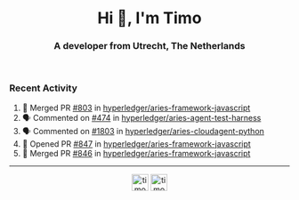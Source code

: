 <h1 align="center">Hi 👋, I'm Timo</h1>
<h3 align="center">A developer from Utrecht, The Netherlands</h3>
<br/>
<!-- https://github.com/rahuldkjain/github-profile-readme-generator --!>

<!--  <p align="left"><img src="https://github-readme-stats.vercel.app/api?username=timoglastra&show_icons=true&count_private=true&" alt="timoglastra" /></p> --!>

<!--
Github language stats
<p align="left"><img src="https://github-readme-stats.vercel.app/api/top-langs/?username=timoglastra&layout=compact" alt="timoglastra" /><p>
-->

<!-- Codestats language stats -->
<!-- <p align="left"><img src="https://codestats-readme.vercel.app/api/top-langs/?username=timoglastra&layout=compact&language_count=12" alt="timoglastra" /><p>    --!>
  
<h3>Recent Activity</h3>

<!--START_SECTION:activity-->
1. 🎉 Merged PR [#803](https://github.com/hyperledger/aries-framework-javascript/pull/803) in [hyperledger/aries-framework-javascript](https://github.com/hyperledger/aries-framework-javascript)
2. 🗣 Commented on [#474](https://github.com/hyperledger/aries-agent-test-harness/issues/474) in [hyperledger/aries-agent-test-harness](https://github.com/hyperledger/aries-agent-test-harness)
3. 🗣 Commented on [#1803](https://github.com/hyperledger/aries-cloudagent-python/issues/1803) in [hyperledger/aries-cloudagent-python](https://github.com/hyperledger/aries-cloudagent-python)
4. 💪 Opened PR [#847](https://github.com/hyperledger/aries-framework-javascript/pull/847) in [hyperledger/aries-framework-javascript](https://github.com/hyperledger/aries-framework-javascript)
5. 🎉 Merged PR [#846](https://github.com/hyperledger/aries-framework-javascript/pull/846) in [hyperledger/aries-framework-javascript](https://github.com/hyperledger/aries-framework-javascript)
<!--END_SECTION:activity-->

---

<p align="center">
<a href="https://twitter.com/timoglastra" target="blank"><img align="center" src="https://cdn.jsdelivr.net/npm/simple-icons@3.0.1/icons/twitter.svg" alt="timoglastra" height="30" width="30" /></a>
<a href="https://linkedin.com/in/timoglastra" target="blank"><img align="center" src="https://cdn.jsdelivr.net/npm/simple-icons@3.0.1/icons/linkedin.svg" alt="timoglastra" height="30" width="30" /></a>
</p>



